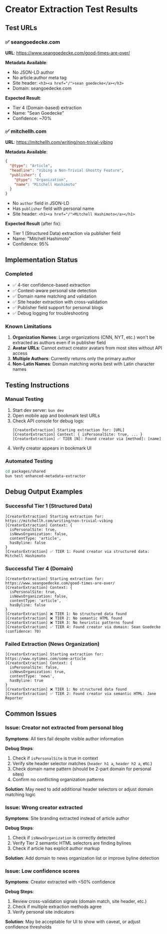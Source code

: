 # Creator Extraction Test Results

## Test URLs

### ✅ seangoedecke.com
**URL**: https://www.seangoedecke.com/good-times-are-over/

**Metadata Available**:
- No JSON-LD author
- No article:author meta tag
- Site header: `<h3><a href="/">sean goedecke</a></h3>`
- Domain: seangoedecke.com

**Expected Result**:
- Tier 4 (Domain-based) extraction
- Name: "Sean Goedecke"
- Confidence: ~70%

### ✅ mitchellh.com
**URL**: https://mitchellh.com/writing/non-trivial-vibing

**Metadata Available**:
```json
{
  "@type": "Article",
  "headline": "Vibing a Non-Trivial Ghostty Feature",
  "publisher": {
    "@type": "Organization",
    "name": "Mitchell Hashimoto"
  }
}
```
- No `author` field in JSON-LD
- Has `publisher` field with personal name
- Site header: `<h1><a href="/">Mitchell Hashimoto</a></h1>`

**Expected Result** (after fix):
- Tier 1 (Structured Data) extraction via publisher field
- Name: "Mitchell Hashimoto"
- Confidence: 95%

## Implementation Status

### Completed
- ✅ 4-tier confidence-based extraction
- ✅ Context-aware personal site detection
- ✅ Domain name matching and validation
- ✅ Site header extraction with cross-validation
- ✅ Publisher field support for personal blogs
- ✅ Debug logging for troubleshooting

### Known Limitations

1. **Organization Names**: Large organizations (CNN, NYT, etc.) won't be extracted as authors even if in publisher field
2. **Avatar URLs**: Cannot extract creator avatars from most sites without API access
3. **Multiple Authors**: Currently returns only the primary author
4. **Non-Latin Names**: Domain matching works best with Latin character names

## Testing Instructions

### Manual Testing
1. Start dev server: `bun dev`
2. Open mobile app and bookmark test URLs
3. Check API console for debug logs:
   ```
   [CreatorExtraction] Starting extraction for: [URL]
   [CreatorExtraction] Context: { isPersonalSite: true, ... }
   [CreatorExtraction] ✅ TIER [N]: Found creator via [method]: [name]
   ```
4. Verify creator appears in bookmark UI

### Automated Testing
```bash
cd packages/shared
bun test enhanced-metadata-extractor
```

## Debug Output Examples

### Successful Tier 1 (Structured Data)
```
[CreatorExtraction] Starting extraction for: https://mitchellh.com/writing/non-trivial-vibing
[CreatorExtraction] Context: {
  isPersonalSite: true,
  isNewsOrganization: false,
  contentType: 'article',
  hasByline: false
}
[CreatorExtraction] ✅ TIER 1: Found creator via structured data: Mitchell Hashimoto
```

### Successful Tier 4 (Domain)
```
[CreatorExtraction] Starting extraction for: https://www.seangoedecke.com/good-times-are-over/
[CreatorExtraction] Context: {
  isPersonalSite: true,
  isNewsOrganization: false,
  contentType: 'article',
  hasByline: false
}
[CreatorExtraction] ❌ TIER 1: No structured data found
[CreatorExtraction] ❌ TIER 2: No semantic HTML found
[CreatorExtraction] ❌ TIER 3: No heuristic patterns found
[CreatorExtraction] ✅ TIER 4: Found creator via domain: Sean Goedecke (confidence: 70)
```

### Failed Extraction (News Organization)
```
[CreatorExtraction] Starting extraction for: https://www.nytimes.com/some-article
[CreatorExtraction] Context: {
  isPersonalSite: false,
  isNewsOrganization: true,
  contentType: 'news',
  hasByline: true
}
[CreatorExtraction] ❌ TIER 1: No structured data found
[CreatorExtraction] ✅ TIER 2: Found creator via semantic HTML: Jane Reporter
```

## Common Issues

### Issue: Creator not extracted from personal blog
**Symptoms**: All tiers fail despite visible author information

**Debug Steps**:
1. Check if `isPersonalSite` is true in context
2. Verify site header selector matches (`header h1 a`, `header h2 a`, etc.)
3. Check domain name pattern (should be 2-part domain for personal sites)
4. Confirm no conflicting organization patterns

**Solution**: May need to add additional header selectors or adjust domain matching logic

### Issue: Wrong creator extracted
**Symptoms**: Site branding extracted instead of article author

**Debug Steps**:
1. Check if `isNewsOrganization` is correctly detected
2. Verify Tier 2 semantic HTML selectors are finding bylines
3. Check if article has explicit author markup

**Solution**: Add domain to news organization list or improve byline detection

### Issue: Low confidence scores
**Symptoms**: Creator extracted with <50% confidence

**Debug Steps**:
1. Review cross-validation signals (domain match, site header, etc.)
2. Check if multiple extraction methods agree
3. Verify personal site indicators

**Solution**: May be acceptable for UI to show with caveat, or adjust confidence thresholds
